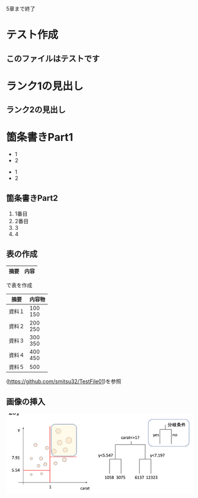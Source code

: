 5章まで終了
# テスト作成
## このファイルはテストです
# ランク1の見出し
## ランク2の見出し

# 箇条書きPart1
- 1
- 2

* 1
* 2

## 箇条書きPart2
1. 1番目
2. 2番目
1. 3
1. 4

## 表の作成
|摘要 |内容
|-- |--
で表を作成

|摘要 |内容物
|-- |--
|資料１ |100<br>150
|資料２ |200<br>250
|資料３ |300<br>350
|資料４ |400<br>450
|資料５ |500

(https://github.com/smitsu32/TestFile01)を参照
<br>
## 画像の挿入
![標本木](img/hyouhongi.png)